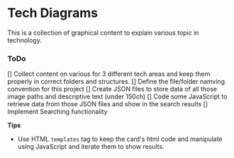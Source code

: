 # Tech Diagrams

This is a collection of graphical content to explain various topic in technology.
### ToDo

[] Collect content on various for 3 different tech areas and keep them properly in correct folders and structures.
[] Define the file/folder namving convention for this project
[] Create JSON files to store data of all those image paths and descriptive text (under 150ch)
[] Code some JavaScript to retrieve data from those JSON files and show in the search results 
[] Implement Searching functionality

**Tips**
- Use HTML `templates` tag to keep the card's html code and manipulate using JavaScript and iterate them to show results.


